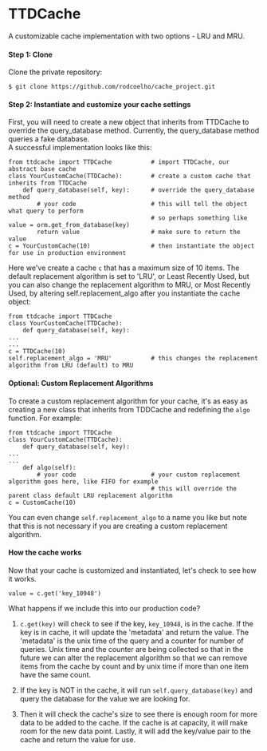 # TTDCache

A customizable cache implementation with two options - LRU and MRU.


#### Step 1: Clone

Clone the private repository:

`$ git clone https://github.com/rodcoelho/cache_project.git`


#### Step 2: Instantiate and customize your cache settings

First, you will need to create a new object that inherits from TTDCache to override the query_database method. 
Currently, the query_database method queries a fake database.  
A successful implementation looks like this:

    from ttdcache import TTDCache           # import TTDCache, our abstract base cache
    class YourCustomCache(TTDCache):        # create a custom cache that inherits from TTDCache
        def query_database(self, key):      # override the query_database method
            # your code                     # this will tell the object what query to perform
                                            # so perhaps something like value = orm.get_from_database(key)
            return value                    # make sure to return the value
    c = YourCustomCache(10)                 # then instantiate the object for use in production environment
    
Here we've create a cache `c` that has a maximum size of 10 items. The default replacement algorithm is set to 'LRU',
or Least Recently Used, but you can also change the replacement algorithm to MRU, or Most Recently Used, by altering 
self.replacement_algo after you instantiate the cache object:
    
    from ttdcache import TTDCache
    class YourCustomCache(TTDCache):
        def query_database(self, key):
    ...
    ...
    c = TTDCache(10)
    self.replacement_algo = 'MRU'           # this changes the replacement algorithm from LRU (default) to MRU
    

#### Optional: Custom Replacement Algorithms

To create a custom replacement algorithm for your cache, it's as easy as creating a new class that inherits from 
TDDCache and redefining the `algo` function. For example:

    from ttdcache import TTDCache
    class YourCustomCache(TTDCache):
        def query_database(self, key):
    ...
    ...
        def algo(self):
            # your code                     # your custom replacement algorithm goes here, like FIFO for example
                                            # this will override the parent class default LRU replacement algorithm
    c = CustomCache(10)
    
You can even change `self.replacement_algo` to a name you like but note that this is not necessary if you are creating
a custom replacement algorithm.


#### How the cache works

Now that your cache is customized and instantiated, let's check to see how it works.

    value = c.get('key_10948')
    

What happens if we include this into our production code?
    
1) `c.get(key)` will check to see if the key, `key_10948`, is in the cache. If the key is in cache, it will update
 the 'metadata' and return the value. The 'metadata' is the unix time of the query and a counter for number of queries.
 Unix time and the counter are being collected so that in the future we can alter the replacement algorithm so that 
 we can remove items from the cache by count and by unix time if more than one item have the same count.

2) If the key is NOT in the cache, it will run `self.query_database(key)` and query the database for the value we are 
looking for. 

3) Then it will check the cache's size to see there is enough room for more data to be added to the cache. 
If the cache is at capacity, it will make room for the new data point. Lastly, it will add the key/value pair to the 
cache and return the value for use. 

